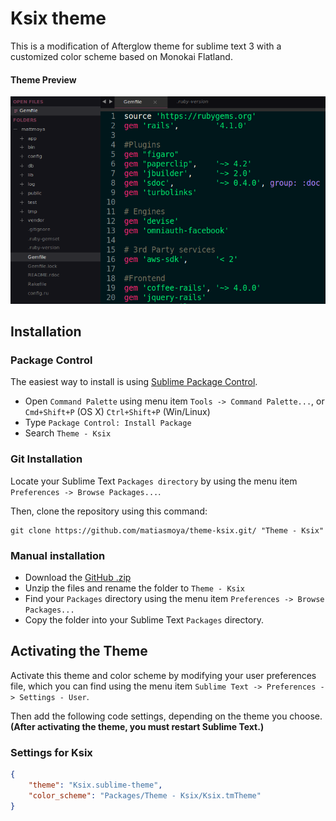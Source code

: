 # Ksix theme

This is a modification of Afterglow theme for sublime text 3 with a customized color scheme based on Monokai Flatland.

#### Theme Preview

![Ksix](Screenshots/preview.png)

## Installation

### Package Control

The easiest way to install is using [Sublime Package Control](https://sublime.wbond.net/).

* Open `Command Palette` using menu item `Tools -> Command Palette...`, or `Cmd+Shift+P` (OS X) `Ctrl+Shift+P` (Win/Linux)
* Type `Package Control: Install Package`
* Search `Theme - Ksix`


### Git Installation

Locate your Sublime Text `Packages directory` by using the menu item `Preferences -> Browse Packages...`.

Then, clone the repository using this command:

    git clone https://github.com/matiasmoya/theme-ksix.git/ "Theme - Ksix"


### Manual installation

* Download the [GitHub .zip](https://github.com/matiasmoya/theme-ksix/archive/master.zip)
* Unzip the files and rename the folder to `Theme - Ksix`
* Find your `Packages` directory using the menu item  `Preferences -> Browse Packages...`
* Copy the folder into your Sublime Text `Packages` directory.


## Activating the Theme

Activate this theme and color scheme by modifying your user preferences file, which you can find using the menu item `Sublime Text -> Preferences -> Settings - User`.

Then add the following code settings, depending on the theme you choose. **(After activating the theme, you must restart Sublime Text.)**

### Settings for Ksix

```json
{
    "theme": "Ksix.sublime-theme",
    "color_scheme": "Packages/Theme - Ksix/Ksix.tmTheme"
}
```

